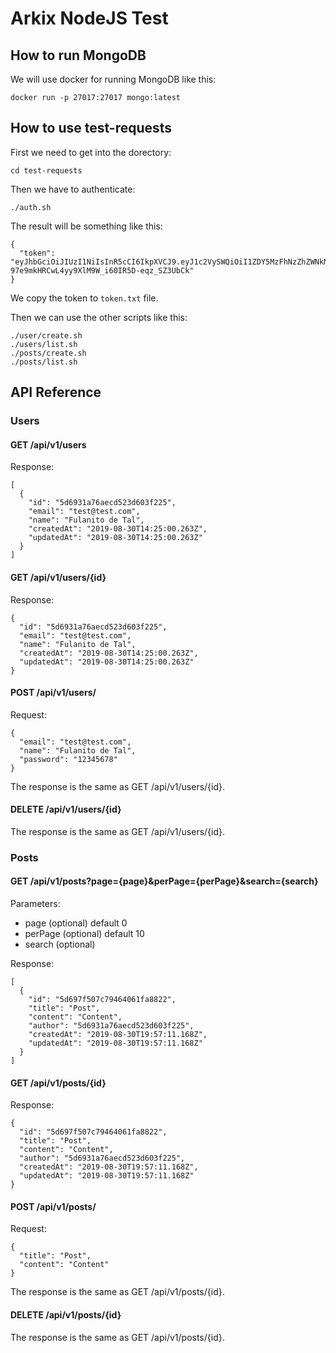 Arkix NodeJS Test
=================

How to run MongoDB
------------------

We will use docker for running MongoDB like this:

```
docker run -p 27017:27017 mongo:latest
```

How to use test-requests
------------------------

First we need to get into the dorectory:

```
cd test-requests
```

Then we have to authenticate:

```
./auth.sh
```

The result will be something like this:

```
{
  "token": "eyJhbGciOiJIUzI1NiIsInR5cCI6IkpXVCJ9.eyJ1c2VySWQiOiI1ZDY5MzFhNzZhZWNkNTIzZDYwM2YyMjUiLCJlbWFpbCI6InRlc3RAdGVzdC5jb20iLCJpYXQiOjE1NjcxOTYzNTcsImV4cCI6MTU3MDc5NjM1N30.eK-97e9mkHRCwL4yy9XlM9W_i60IR5D-eqz_SZ3UbCk"
}
```

We copy the token to ```token.txt``` file.

Then we can use the other scripts like this:

```
./user/create.sh
./users/list.sh
./posts/create.sh
./posts/list.sh
```

API Reference
-------------

### Users

#### GET /api/v1/users

Response:

```
[
  {
    "id": "5d6931a76aecd523d603f225",
    "email": "test@test.com",
    "name": "Fulanito de Tal",
    "createdAt": "2019-08-30T14:25:00.263Z",
    "updatedAt": "2019-08-30T14:25:00.263Z"
  }
]
```

#### GET /api/v1/users/{id}

Response:

```
{
  "id": "5d6931a76aecd523d603f225",
  "email": "test@test.com",
  "name": "Fulanito de Tal",
  "createdAt": "2019-08-30T14:25:00.263Z",
  "updatedAt": "2019-08-30T14:25:00.263Z"
}
```

#### POST /api/v1/users/

Request:

```
{
  "email": "test@test.com",
  "name": "Fulanito de Tal",
  "password": "12345678"
}
```

The response is the same as GET /api/v1/users/{id}.

#### DELETE /api/v1/users/{id}

The response is the same as GET /api/v1/users/{id}.

### Posts

#### GET /api/v1/posts?page={page}&perPage={perPage}&search={search}

Parameters:

* page (optional) default 0
* perPage (optional) default 10
* search (optional)

Response:

```
[
  {
    "id": "5d697f507c79464061fa8822",
    "title": "Post",
    "content": "Content",
    "author": "5d6931a76aecd523d603f225",
    "createdAt": "2019-08-30T19:57:11.168Z",
    "updatedAt": "2019-08-30T19:57:11.168Z"
  }
]
```

#### GET /api/v1/posts/{id}

Response:

```
{
  "id": "5d697f507c79464061fa8822",
  "title": "Post",
  "content": "Content",
  "author": "5d6931a76aecd523d603f225",
  "createdAt": "2019-08-30T19:57:11.168Z",
  "updatedAt": "2019-08-30T19:57:11.168Z"
}
```

#### POST /api/v1/posts/

Request:

```
{
  "title": "Post",
  "content": "Content"
}
```

The response is the same as GET /api/v1/posts/{id}.

#### DELETE /api/v1/posts/{id}

The response is the same as GET /api/v1/posts/{id}.

